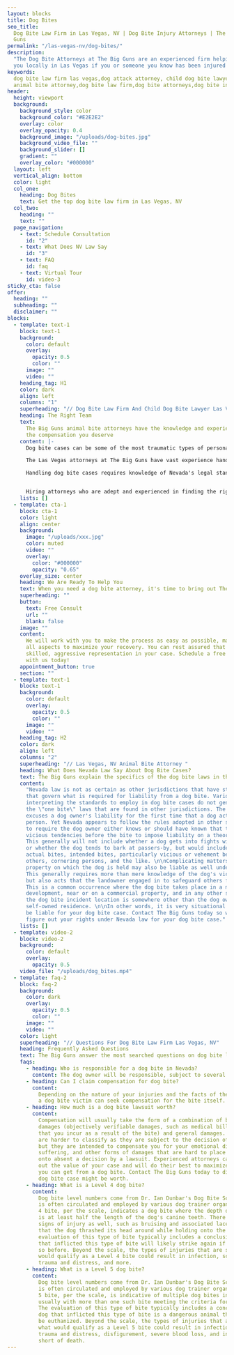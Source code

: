 ```yaml
---
layout: blocks
title: Dog Bites
seo_title:
  Dog Bite Law Firm in Las Vegas, NV | Dog Bite Injury Attorneys | The Big
  Guns
permalink: "/las-vegas-nv/dog-bites/"
description:
  "The Dog Bite Attorneys at The Big Guns are an experienced firm helping
  you locally in Las Vegas if you or someone you know has been injured by a dog bite. "
keywords:
  dog bite law firm las vegas,dog attack attorney, child dog bite lawyer,
  animal bite attorney,dog bite law firm,dog bite attorneys,dog bite injury attorney
header:
  height: viewport
  background:
    background_style: color
    background_color: "#E2E2E2"
    overlay: color
    overlay_opacity: 0.4
    background_image: "/uploads/dog-bites.jpg"
    background_video_file: ""
    background_slider: []
    gradient: ""
    overlay_color: "#000000"
  layout: left
  vertical_align: bottom
  color: light
  col_one:
    heading: Dog Bites
    text: Get the top dog bite law firm in Las Vegas, NV
  col_two:
    heading: ""
    text: ""
  page_navigation:
    - text: Schedule Consultation
      id: "2"
    - text: What Does NV Law Say
      id: "3"
    - text: FAQ
      id: faq
    - text: Virtual Tour
      id: video-3
sticky_cta: false
offer:
  heading: ""
  subheading: ""
  disclaimer: ""
blocks:
  - template: text-1
    block: text-1
    background:
      color: default
      overlay:
        opacity: 0.5
        color: ""
      image: ""
      video: ""
    heading_tag: H1
    color: dark
    align: left
    columns: "1"
    superheading: "// Dog Bite Law Firm And Child Dog Bite Lawyer Las Vegas"
    heading: The Right Team
    text:
      The Big Guns animal bite attorneys have the knowledge and experience to get
      the compensation you deserve
    content: |-
      Dog bite cases can be some of the most traumatic types of personal injury claims. The injuries are usually fraught with scarring, are likely to get severely infected, and invariably turn much more heavily on questions of who is at fault than one might expect. Coupled with the emotional nature of the incident on both sides of such claims makes for an often protracted, hard-fought claim.

      The Las Vegas attorneys at The Big Guns have vast experience handling dog bite cases in Clark County. We have thoroughly researched the specific state laws governing liability, in conjunction with the different city ordinances governing the same. We know the proper discovery to pursue to lay the groundwork for proving liability for your case.

      Handling dog bite cases requires knowledge of Nevada's legal standard for liability, analysis of differing landowner liability for the same, evaluation of the types of injuries inflicted by the dog, the ability to value the claim correctly, and the skill to litigate and try the matter as needed before a jury. The attorneys at The Big Guns check every one of these boxes, having litigated dog bite cases in this jurisdiction and others. We keep up with developments in Nevada dog bite law and can quickly evaluate whether you have a good case based on the facts of your unique claim. We can properly assess the claim value, both for purposes of settlement and for the value if the matter had to go before a jury to verdict. And if the case does need to go to trial, you can rest assured that the attorneys you worked with on the file will be the ones standing by you in court, arguing to the jury why you should get the reward you deserve.


      Hiring attorneys who are adept and experienced in finding the right experts and know all forms of damages to seek is vital to ensure you get what you deserve. Coupled with experience in arguing these matters both in court and at trial, the attorneys at The Big Guns can maximize the value of your case. 
    lists: []
  - template: cta-1
    block: cta-1
    color: light
    align: center
    background:
      image: "/uploads/xxx.jpg"
      color: muted
      video: ""
      overlay:
        color: "#000000"
        opacity: "0.65"
    overlay_size: center
    heading: We Are Ready To Help You
    text: When you need a dog bite attorney, it's time to bring out The Big Guns
    superheading: ""
    button:
      text: Free Consult
      url: ""
      blank: false
    image: ""
    content:
      We will work with you to make the process as easy as possible, managing
      all aspects to maximize your recovery. You can rest assured that you will receive
      skilled, aggressive representation in your case. Schedule a free consultation
      with us today!
    appointment_button: true
    section: ""
  - template: text-1
    block: text-1
    background:
      color: default
      overlay:
        opacity: 0.5
        color: ""
      image: ""
      video: ""
    heading_tag: H2
    color: dark
    align: left
    columns: "2"
    superheading: "// Las Vegas, NV Animal Bite Attorney "
    heading: What Does Nevada Law Say About Dog Bite Cases?
    text: The Big Guns explain the specifics of the dog bite laws in the state of Nevada
    content:
      "Nevada law is not as certain as other jurisdictions that have statutes
      that govern what is required for liability from a dog bite. Various Nevada cases
      interpreting the standards to employ in dog bite cases do not generally afford
      the \"one bite\" laws that are found in other jurisdictions. The rule generally
      excuses a dog owner's liability for the first time that a dog actually bites a
      person. Yet Nevada appears to follow the rules adopted in other states that tend
      to require the dog owner either knows or should have known that their dog had
      vicious tendencies before the bite to impose liability on a theory of negligence.
      This generally will not include whether a dog gets into fights with other dogs
      or whether the dog tends to bark at passers-by, but would include knowledge of
      actual bites, intended bites, particularly vicious or vehement behavior toward
      others, cornering persons, and the like. \n\nComplicating matters, the owner of
      property on which the dog is held may also be liable as well under certain circumstances.
      This generally requires more than mere knowledge of the dog's vicious tendencies,
      but also acts that the landowner engaged in to safeguard others from the dog.
      This is a common occurrence where the dog bite takes place in a multifamily residential
      development, near or on a commercial property, and in any other situation where
      the dog bite incident location is somewhere other than the dog owner's personal,
      self-owned residence. \n\nIn other words, it is very situational as to who might
      be liable for your dog bite case. Contact The Big Guns today so we can help you
      figure out your rights under Nevada law for your dog bite case."
    lists: []
  - template: video-2
    block: video-2
    background:
      color: default
      overlay:
        opacity: 0.5
    video_file: "/uploads/dog_bites.mp4"
  - template: faq-2
    block: faq-2
    background:
      color: dark
      overlay:
        opacity: 0.5
        color: ""
      image: ""
      video: ""
    color: light
    superheading: "// Questions For Dog Bite Law Firm Las Vegas, NV"
    heading: Frequently Asked Questions
    text: The Big Guns answer the most searched questions on dog bite litigation
    faqs:
      - heading: Who is responsible for a dog bite in Nevada?
        content: The dog owner will be responsible, subject to several other factors.
      - heading: Can I claim compensation for dog bite?
        content:
          Depending on the nature of your injuries and the facts of the incident,
          a dog bite victim can seek compensation for the bite itself.
      - heading: How much is a dog bite lawsuit worth?
        content:
          Compensation will usually take the form of a combination of both special
          damages (objectively verifiable damages, such as medical bills and expenses
          that you incur as a result of the bite) and general damages. General damages
          are harder to classify as they are subject to the decision of a trier of fact,
          but they are intended to compensate you for your emotional distress, pain and
          suffering, and other forms of damages that are hard to place a dollar value
          onto absent a decision by a lawsuit. Experienced attorneys can help you figure
          out the value of your case and will do their best to maximize the compensation
          you can get from a dog bite. Contact The Big Guns today to discuss what your
          dog bite case might be worth.
      - heading: What is a Level 4 dog bite?
        content:
          Dog bite level numbers come from Dr. Ian Dunbar's Dog Bite Scale, which
          is often circulated and employed by various dog trainer organizations. A Level
          4 bite, per the scale, indicates a dog bite where the depth of the bite punctures
          is at least half the length of the dog's canine teeth. There are typically other
          signs of injury as well, such as bruising and associated lacerations showing
          that the dog thrashed its head around while holding onto the bitten area. The
          evaluation of this type of bite typically includes a conclusion that the dog
          that inflicted this type of bite will likely strike again if it has not done
          so before. Beyond the scale, the types of injuries that are sustained in what
          would qualify as a Level 4 bite could result in infection, scarring, emotional
          trauma and distress, and more.
      - heading: What is a Level 5 dog bite?
        content:
          Dog bite level numbers come from Dr. Ian Dunbar's Dog Bite Scale, which
          is often circulated and employed by various dog trainer organizations. A Level
          5 bite, per the scale, is indicative of multiple dog bites in a single incident,
          usually with more than one such bite meeting the criteria for a Level 4 bite.
          The evaluation of this type of bite typically includes a conclusion that the
          dog that inflicted this type of bite is a dangerous animal that should likely
          be euthanized. Beyond the scale, the types of injuries that are sustained in
          what would qualify as a Level 5 bite could result in infection, scarring, emotional
          trauma and distress, disfigurement, severe blood loss, and injuries that fall
          short of death.
---
```

